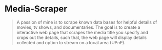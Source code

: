 Media-Scraper
=============

> A passion of mine is to scrape known data bases for helpful details of movies, tv shows, and documentaries.
> The goal is to create a interactive web page that scrapes the media title you specify and crops out the details, such that, the web page will display details collected and option to stream on a local area (UPnP).


